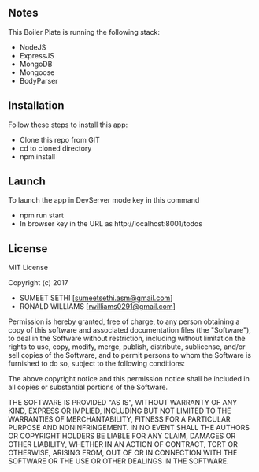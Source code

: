 ## Notes

This Boiler Plate is running the following stack:
-   NodeJS
-	ExpressJS
-   MongoDB
-   Mongoose
-   BodyParser


## Installation

Follow these steps to install this app:
-   Clone this repo from GIT
-   cd to cloned directory
-   npm install


## Launch

To launch the app in DevServer mode key in this command 
-	npm run start
-	In browser key in the URL as http://localhost:8001/todos


## License

MIT License

Copyright (c) 2017 
-   SUMEET SETHI [<sumeetsethi.asm@gmail.com>]
-   RONALD WILLIAMS [<rwilliams0291@gmail.com>]

Permission is hereby granted, free of charge, to any person obtaining a copy
of this software and associated documentation files (the "Software"), to deal
in the Software without restriction, including without limitation the rights
to use, copy, modify, merge, publish, distribute, sublicense, and/or sell
copies of the Software, and to permit persons to whom the Software is
furnished to do so, subject to the following conditions:

The above copyright notice and this permission notice shall be included in all
copies or substantial portions of the Software.

THE SOFTWARE IS PROVIDED "AS IS", WITHOUT WARRANTY OF ANY KIND, EXPRESS OR
IMPLIED, INCLUDING BUT NOT LIMITED TO THE WARRANTIES OF MERCHANTABILITY,
FITNESS FOR A PARTICULAR PURPOSE AND NONINFRINGEMENT. IN NO EVENT SHALL THE
AUTHORS OR COPYRIGHT HOLDERS BE LIABLE FOR ANY CLAIM, DAMAGES OR OTHER
LIABILITY, WHETHER IN AN ACTION OF CONTRACT, TORT OR OTHERWISE, ARISING FROM,
OUT OF OR IN CONNECTION WITH THE SOFTWARE OR THE USE OR OTHER DEALINGS IN THE
SOFTWARE.